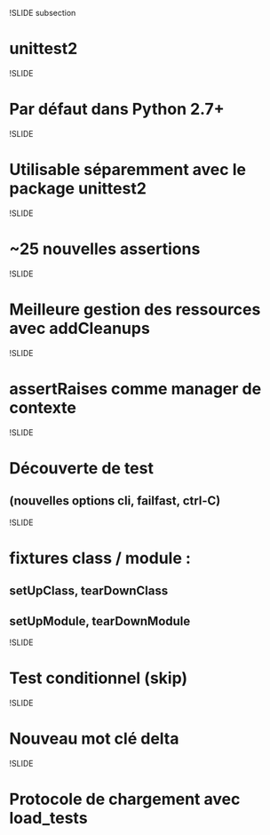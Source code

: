 !SLIDE subsection

# unittest2

!SLIDE

# Par défaut dans Python 2.7+

!SLIDE

# Utilisable séparemment avec le package unittest2

!SLIDE

# ~25 nouvelles assertions

!SLIDE

# Meilleure gestion des ressources avec addCleanups

!SLIDE

# assertRaises comme manager de contexte

!SLIDE

# Découverte de test
## (nouvelles options cli, failfast, ctrl-C)

!SLIDE

#  fixtures class / module :
## setUpClass, tearDownClass
## setUpModule, tearDownModule

!SLIDE

# Test conditionnel (skip)

!SLIDE

# Nouveau mot clé delta

!SLIDE

# Protocole de chargement avec load_tests
